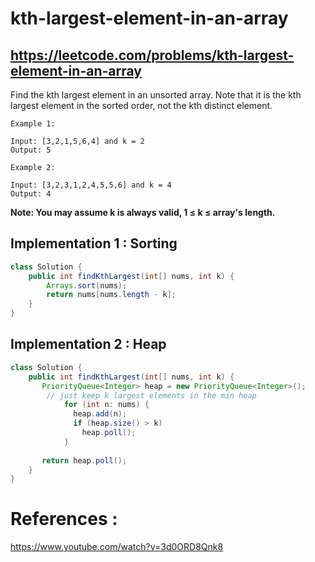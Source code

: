 # kth-largest-element-in-an-array
## https://leetcode.com/problems/kth-largest-element-in-an-array

Find the kth largest element in an unsorted array. Note that it is the kth largest element in the sorted order, not the kth distinct element.
```
Example 1:

Input: [3,2,1,5,6,4] and k = 2
Output: 5

Example 2:

Input: [3,2,3,1,2,4,5,5,6] and k = 4
Output: 4
```
**Note: You may assume k is always valid, 1 ≤ k ≤ array's length.**

## Implementation 1 : Sorting

```java
class Solution {
    public int findKthLargest(int[] nums, int k) {
        Arrays.sort(nums);
        return nums[nums.length - k];
    }
}
```
## Implementation 2 : Heap

```java
class Solution {
    public int findKthLargest(int[] nums, int k) {
       PriorityQueue<Integer> heap = new PriorityQueue<Integer>();
        // just keep k largest elements in the min heap
	        for (int n: nums) {
	          heap.add(n);
	          if (heap.size() > k)
	            heap.poll();
	        }
        
	   return heap.poll();    
    }
}
```

# References :
https://www.youtube.com/watch?v=3d0ORD8Qnk8
